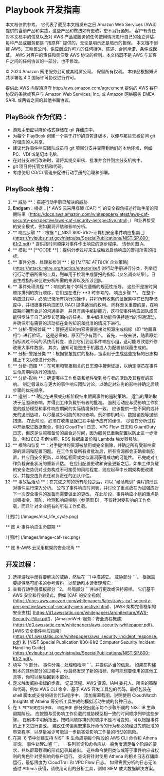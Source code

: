 # Playbook 开发指南
本文档仅供参考。 它代表了截至本文档发布之日 Amazon Web Services (AWS) 提供的当前产品和实践，这些产品和做法如有更改，恕不另行通知。 客户有责任对本文档中的信息以及对 AWS 产品或服务的任何使用情况进行自己的独立评估，每种产品或服务都是 “按原样” 提供的，无论是明示还是暗示的担保。 本文档不创建 AWS、其附属公司、供应商或许可方的任何担保、陈述、合同承诺、条件或保证。 AWS 对客户的责任和责任受 AWS 协议的控制，本文档既不是 AWS 与其客户之间的任何协议的一部分，也不修改。

© 2024 Amazon 网络服务公司或其附属公司。 保留所有权利。 本作品根据知识共享署名 4.0 国际许可协议进行许可。

提供此 AWS 内容须遵守 http://aws.amazon.com/agreement 提供的 AWS 客户协议的条款或客户与 Amazon Web Services, Inc. 或 Amazon 网络服务 EMEA SARL 或两者之间的其他书面协议。

## PlayBook 作为代码：

* 游戏手册应以降价格式存储在 git 存储库中。
* 为每个 PlayBook 创建一个易于打印的自包含版本，以便与那些无权访问 git 存储库的人共享。
* 建议允许事件响应团队成员将 git 项目分支并克隆到他们的本地环境，例如 PC、VDI 或笔记本电脑。
* 在对分支进行改进时，请将其提交审核、批准并合并到主分支机构中。
* git 项目将托管文档和代码。
* 考虑使用 CD/CI 管道来促进行动手册的治理和部署。

## PlayBook 结构：

1. ** 威胁 **：描述行动手册已解决的威胁
2. **Endgam**：根据 _ [* AWS 云采用框架 (CAF) *] 的安全视角描述行动手册的预期结果（https://docs.aws.amazon.com/whitepapers/latest/aws-caf-security-perspective/aws-caf-security-perspective.html)_）和业界接受的安全模式，例如漏洞评估和影响分析。
3. ** 响应步骤 **：根据 * [_NIST 800-61r2-计算机安全事件响应指南 _] (https://nvlpubs.nist.gov/nistpubs/SpecialPublications/NIST.SP.800-61r2.pdf) * 提供按时间顺序对事件作出响应的逐步程序。 请参阅图 A。
4. ** 模拟 ** [**CODE **]：提供分步过程来生成触发启动响应的警报所需的指标。
5. ** 事件分类、处理和检测 **：按 [*_MITRE ATT&CK_* 企业策略] (https://attack.mitre.org/tactics/enterprise/) 对行动手册进行分类，列举运行行动手册所需的工具，列举用于检测生成警报的指标（又名调查结果），日志生成指标和促进分析所需的来源以及所涉团队.
6. ** 事件处理流程 **：响应的每个学科应遵循的规范性指导。 这些不是按时间顺序排列的执行顺序，它们是在进行 **3 时参考的。 响应步骤 **。 在整个响应过程中，必须记录所有执行的操作，并将所有收集的证据集中在已知存储库中，并根据事件响应团队 RACI 提供适当的权利。 同样至关重要的是，在响应期间拥有合适的沟通渠道，并具有集中编排能力，这将使事件响应团队成员能够专注于自己的专长范围内的任务。 集中编排功能将保持适当的沟通流动，并确保所有需要的活动都在业务知识和批准的情况下进行。
1. ** 分析-警报验证 **：警报通知的内容需要直接对照源生成指标（即 “地面真相”）进行验证。 这是必需的，原因至少有两个。 首先，一般来说，随着原始指标流过不同的系统而转变，直到它们到达事件响应小组，这可能导致意外修改重大事件数据。 其次，通知可能是由于机器或人为配置错误而生成的。
2. ** 分析-警报分类 **：根据警报提供的指标，搜索用于生成这些指标的日志构建上下文以便进行分析。
3. ** 分析-范围 **：在可用和警报相关的日志源中搜索证据，以确定演员在事件生命周期内执行的活动。
4. ** 分析-影响 **：确定哪些工作负载和组件受到参与者的活动及其程度的影响。 制定假设以与更大的事件响应团队讨论，以确定对业务的影响并确定后续步骤的优先顺序。
5. ** 遏制：** 确定在进展或分析阶段结束期间事件的遏制策略。 适当的策略取决于范围和影响，并得到工作负载所有者的批准。 遏制活动应与受影响工作负载的威胁模型和事件响应期间的实际情境保持一致。 应该提供一些不同的或补充的遏制选项，以尽量减少可能的附带影响，例如停机时间、数据销毁等遏制措施。 在此阶段，必须在收集证据过程中给予应有的谨慎。 尽管在分析过程中开始取证数据聚合，例如 CloudTrail 日志、VPC Flow 日志和 GuardDuty 日志，但这是快照和备份的最合适时间，因为服务已重新配置以防止进一步活动，例如 EC2 实例快照、RDS 数据库备份和 Lambda 触发器移除。
6. ** 根除和恢复 **：对手提供的资源被禁用或完全删除，并确定所有受影响资源的漏洞和配置问题。 在工作负载所有者批准后，所有资源都会正确重新配置，并应用安全更新，以降低相同或类似漏洞获得成功的可能性。 已完成对工作负载安全状况的重新评估。 在应用配置更改和安全更新之后，如果工作负载的安全态势仍对业务构成不可接受的风险程度，则应起草中长期架构更改建议，并提交由负责任和负责任的团队评估。
7. ** 事故后活动 **：在完成之前的所有阶段之后，将以 “经验教训” 课程的形式对事件进行深入分析。 公布了事件响应时间表，并讨论了重点放在为加强应对下一次安全事件的准备而需要做出的更改。 在此阶段，事件响应小组的重点是加强指令、预防、检测和响应控制（参见图 B），不仅针对受影响的工作负载，而且针对企业拥有的所有工作负载。

! [图片] (/images/nist_life_cycle.png)

** 图 A-事件响应生命周期 **


! [图片] (/images/image-caf-sec.png)

** 图 B-AWS 云采用框架的安全视角 **

## 开发过程：

1. 选择游戏手册将要解决的威胁，然后在 ``1 中描述它。 威胁部分 ```。 根据需要提供尽可能多的参考资料，以帮助剧本读者理解它。
2. 查看行动手册模板部分 ``2。 终局部分 ```并进行更改或保持原样。 它们基于 AWS 安全和行业模式，例如 [CAF 的安全视角] (https://docs.aws.amazon.com/whitepapers/latest/aws-caf-security-perspective/aws-caf-security-perspective.html)、[AWS 架构完善框架的安全支柱] (https://d1.awsstatic.com/whitepapers/architecture/AWS-Security-Pillar.pdf)、[AmazonWeb 服务：安全流程概述] (https://d0.awsstatic.com/whitepapers/aws-security-whitepaper.pdf)、[AWS 安全事件响应指南] (https://d1.awsstatic.com/whitepapers/aws_security_incident_response.pdf) 和 [NIST Special Publication 800-61r2 Computer Security Incident Handling Guide] (https://nvlpubs.nist.gov/nistpubs/SpecialPublications/NIST.SP.800-61r2.pdf)。
3. 填写 ``5 部分。 事件分类、处理和检测 ```，并提供适当的信息。 如果在构建剧本的其他部分的过程中，你最终发现了新的指标、你可能想要使用的其他工具等，你可以稍后回到本部分。
4. 定义触发威胁指标的步骤。 记录流程、AWS 资源、IAM 委托人、所需的策略和代码，例如 AWS CLI 命令、基于 AWS 开发工具包的代码，最好包装在 shell 脚本或支持的语言代码程序中。 添加屏幕截图，说明使用 CloudWatch Insights 或 Athena 等分析工具生成的模拟活动生成的各种日志。
5. 在 ``3 节下制定应对步骤。 响应步骤 ``部分突出显示每个步骤所属的 NIST IR 生命周期阶段。 应按照与受影响工作负载的威胁模型相一致的时间顺序列举这些步骤。 在剧本中明确指出，按时间顺序排列的顺序不是不可变的，可以根据事件的上下文进行更改。 建议任何偏离既定执行命令的行为都必须经过先前批准的审查程序，以尽量减少可能进一步损害受影响工作量的行动的风险。
6. 在第 `6 节中创建支持 NIST IR 生命周期每个阶段的 AWS CLI 命令和 Athena 查询。 事件处理过程 ```。 一系列查询和命令应从一般角度满足每个阶段的要求，并以屏幕截图的形式记录其输出。 这些命令使用类似或等于事件响应者权利的角色针对受影响的帐户运行。 查询将针对使用 Athena 的相关日志存储库运行，最低限度为 CloudTrail 和 VPC Flow 日志。 如果需要分析的日志无法通过 Athena 获得，请使用可用的分析工具，例如 SIEM 或大数据解决方案。